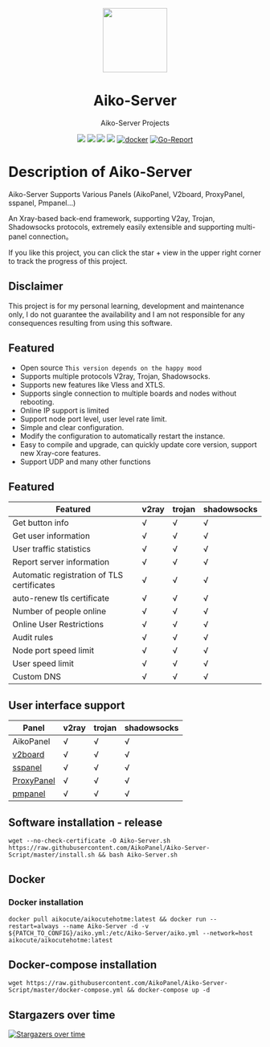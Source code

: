 <p align="center"><img src="https://avatars.githubusercontent.com/u/91626055?v=4" width="128" /></p>

<div align="center">

# Aiko-Server
Aiko-Server Projects

[![](https://img.shields.io/badge/Telegram-group-green?style=flat-square)](https://t.me/aikoaikoaikoaiko)
[![](https://img.shields.io/badge/Telegram-blue?style=flat-square)](https://t.me/Tele_Aiko)
[![](https://img.shields.io/github/downloads/AikoPanel/Aiko-Server/total.svg?style=flat-square)](https://github.com/AikoPanel/Aiko-Server/releases)
[![](https://img.shields.io/github/v/release/AikoPanel/Aiko-Server?style=flat-square)](https://github.com/AikoPanel/Aiko-Server/releases)
[![docker](https://img.shields.io/docker/v/aikocute/aikocutehotme?label=Docker%20image&sort=semver)](https://hub.docker.com/r/aikocute/aikocutehotme)
[![Go-Report](https://goreportcard.com/badge/github.com/AikoPanel/Aiko-Server?style=flat-square)](https://goreportcard.com/report/github.com/AikoPanel/Aiko-Server)
</div>


# Description of Aiko-Server
Aiko-Server Supports Various Panels (AikoPanel, V2board, ProxyPanel, sspanel, Pmpanel...)

An Xray-based back-end framework, supporting V2ay, Trojan, Shadowsocks protocols, extremely easily extensible and supporting multi-panel connection。

If you like this project, you can click the star + view in the upper right corner to track the progress of this project.

## Disclaimer

This project is for my personal learning, development and maintenance only, I do not guarantee the availability and I am not responsible for any consequences resulting from using this software.

## Featured
* Open source `This version depends on the happy mood`
* Supports multiple protocols V2ray, Trojan, Shadowsocks.
* Supports new features like Vless and XTLS.
* Supports single connection to multiple boards and nodes without rebooting.
* Online IP support is limited
* Support node port level, user level rate limit.
* Simple and clear configuration.
* Modify the configuration to automatically restart the instance.
* Easy to compile and upgrade, can quickly update core version, support new Xray-core features.
* Support UDP and many other functions

## Featured

| Featured                                       | v2ray | trojan | shadowsocks |
| -------------------------------------------    | ----- | ------ | ----------- |
| Get button info                                | √     | √      | √           |
| Get user information                           | √     | √      | √           |
| User traffic statistics                        | √     | √      | √           |
| Report server information                      | √     | √      | √           |
| Automatic registration of TLS certificates     | √     | √      | √           |
| auto-renew tls certificate                     | √     | √      | √           |
| Number of people online                        | √     | √      | √           |
| Online User Restrictions                       | √     | √      | √           |
| Audit rules                                    | √     | √      | √           |
| Node port speed limit                          | √     | √      | √           |
| User speed limit                               | √     | √      | √           |
| Custom DNS                                     | √     | √      | √           |
## User interface support

| Panel                                                  | v2ray | trojan | shadowsocks                                 |
| ------------------------------------------------------ | ----- | ------ | ------------------------------------------- |
|  AikoPanel                                             | √     | √      | √                                           |
| [v2board](https://github.com/v2board/v2board)          | √     | √      | √                                           |
| [sspanel](https://github.com/Anankke/SSPanel-Uim)      | √     | √      | √                                           |
| [ProxyPanel](https://github.com/ProxyPanel/ProxyPanel) | √     | √      | √                                           |
| [pmpanel](https://github.com/Project-PMPanel/PMPanel)  | √     | √      | √                                           |

## Software installation - release
```
wget --no-check-certificate -O Aiko-Server.sh https://raw.githubusercontent.com/AikoPanel/Aiko-Server-Script/master/install.sh && bash Aiko-Server.sh
```

## Docker

### Docker installation
```
docker pull aikocute/aikocutehotme:latest && docker run --restart=always --name Aiko-Server -d -v ${PATCH_TO_CONFIG}/aiko.yml:/etc/Aiko-Server/aiko.yml --network=host aikocute/aikocutehotme:latest
```

## Docker-compose installation
```
wget https://raw.githubusercontent.com/AikoPanel/Aiko-Server-Script/master/docker-compose.yml && docker-compose up -d
```

## Stargazers over time

[![Stargazers over time](https://starchart.cc/AikoPanel/Aiko-Server.svg)](https://starchart.cc/AikoPanel/Aiko-Server)
